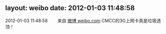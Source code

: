 layout: weibo
date: 2012-01-03 11:48:58
---
2012-01-03 11:48:58  &nbsp;&nbsp;&nbsp;&nbsp;&nbsp;&nbsp; 来自 <a href="http://weibo.com/" rel="nofollow">微博 weibo.com</a>
CMCC的3G上网卡真是垃圾透顶！ ​​​

